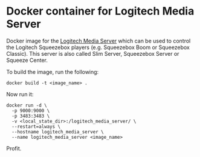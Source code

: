 # Docker container for Logitech Media Server

Docker image for the [Logitech Media Server](https://github.com/Logitech/slimserver) which can be used to control the Logitech Squeezebox players (e.g. Squeezebox Boom or Squeezebox Classic). This server is also called Slim Server, Squeezebox Server or Squeeze Center.

To build the image, run the following:

```
docker build -t <image_name> .
```

Now run it:

```
docker run -d \
  -p 9000:9000 \
  -p 3483:3483 \
  -v <local_state_dir>:/logitech_media_server/ \
  --restart=always \
  --hostname logitech_media_server \
  --name logitech_media_server <image_name>
```

Profit.

